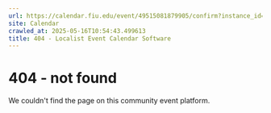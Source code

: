 ```yaml
---
url: https://calendar.fiu.edu/event/49515081879905/confirm?instance_id=49515081880930&return=https%3A%2F%2Fcalendar.fiu.edu%2Fcalendar%3Fevent_types%255B%255D%3D121722
site: Calendar
crawled_at: 2025-05-16T10:54:43.499613
title: 404 - Localist Event Calendar Software
---
```


# 404 - not found
We couldn't find the page on this community event platform.
